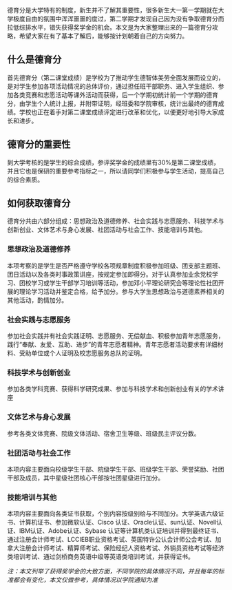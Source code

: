 德育分是大学特有的制度，新生并不了解其重要性，很多新生大一第一学期就在大学极度自由的氛围中浑浑噩噩的度过，第二学期才发现自己因为没有争取德育分而拉低综排水平，错失获得奖学金的机会。本文是为大家整理出来的一篇德育分攻略，希望大家在有了基本了解后，能够按计划朝着自己的方向努力。

## 什么是德育分

首先德育分（第二课堂成绩）是学校为了推动学生德智体美劳全面发展而设立的，是对学生参加各项活动情况的总体评价，通过担任班干部职务、进入学生组织、参加各类竞赛和志愿活动等课外活动而获得，后一个学期初统计前一个学期的德育分，由学生个人统计上报，并附带证明，经班委和学院审核，统计出最终的德育成绩。学校也正在着手对第二课堂成绩评定进行改革和优化，以便更好地引导大家成长和进步。

## 德育分的重要性

到大学考核的是学生的综合成绩，参评奖学金的成绩里有30%是第二课堂成绩，并且它也是保研的重要参考指标之一，所以请同学们积极参与学生活动，提高自己的综合素质。

## 如何获取德育分

德育分共由六部分组成：思想政治及道德修养、社会实践与志愿服务、科技学术与创新创业、文体艺术与身心发展、社团活动与社会工作、技能培训与其他。

### 思想政治及道德修养

本项考察的是学生是否严格遵守学校各项规章制度积极参加班级、团支部主题班、团日活动以及各类时事政策讲座，按规定参加即得分。对于认真参加业余党校学习、团校学习或学生干部学习培训等活动，参加邓小平理论研究会等理论性社团开展的理论学习活动并鉴定合格，给予加分。参与大学生思想政治与道德素养相关的其他活动，酌情加分。

### 社会实践与志愿服务

参加社会实践并有社会实践证明、志愿服务、无偿献血、积极参加青年志愿服务，践行“奉献、友爱、互助、进步”的青年志愿者精神。青年志愿者活动要求有详细材料、受助单位或个人证明及校志愿服务总队的证明。

### 科技学术与创新创业

参加各类学科竞赛、获得科学研究成果、参加与科技学术和创新创业有关的学术讲座

### 文体艺术与身心发展

参考各类文体竞赛、院级文体活动、宿舍卫生等级、班级民主评议分数。

### 社团活动与社会工作

本项内容主要面向校级学生干部、院级学生干部、班级学生干部、荣誉奖励、社团干部及成员，其中星级社团核心干部按社团星级进行加分。

### 技能培训与其他

本项内容主要面向各类证书获取，个别内容按级别给与不同加分。大学英语六级证书、计算机证书、参加微软认证、Cisco 认证、Oracle认证、sun认证、Novell认证、IBM认证、Adobe认证、Sybase 认证等计算机类认证培训并得到最终证书、通过注册会计师考试、LCCIEB职业资格考试、英国特许公认会计师公会考试、加拿大注册会计师考试、精算师考试、保险经纪人资格考试、外销员资格考试等经济类培训考试、通过剑桥商务英语中级等英语类培训考试，并获得证书。

*注：本文列举了获得奖学金的大致方面，不同学院的具体情况不同，并且每年的标准都会有变化，本文仅做参考，具体情况以学院通知为准*